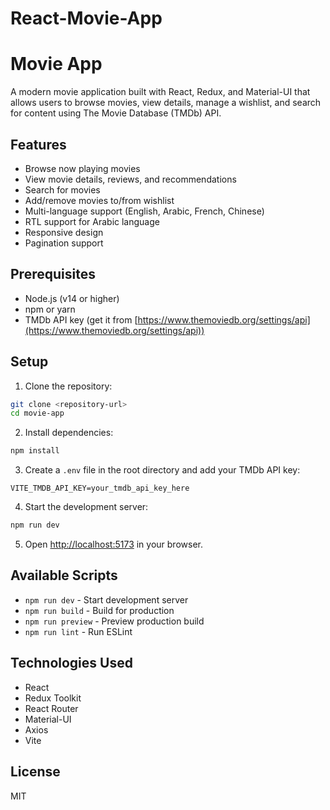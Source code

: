 # React-Movie-App

# Movie App

A modern movie application built with React, Redux, and Material-UI that allows users to browse movies, view details, manage a wishlist, and search for content using The Movie Database (TMDb) API.

## Features

- Browse now playing movies
- View movie details, reviews, and recommendations
- Search for movies
- Add/remove movies to/from wishlist
- Multi-language support (English, Arabic, French, Chinese)
- RTL support for Arabic language
- Responsive design
- Pagination support

## Prerequisites

- Node.js (v14 or higher)
- npm or yarn
- TMDb API key (get it from [https://www.themoviedb.org/settings/api](https://www.themoviedb.org/settings/api))

## Setup

1. Clone the repository:
```bash
git clone <repository-url>
cd movie-app
```

2. Install dependencies:
```bash
npm install
```

3. Create a `.env` file in the root directory and add your TMDb API key:
```
VITE_TMDB_API_KEY=your_tmdb_api_key_here
```

4. Start the development server:
```bash
npm run dev
```

5. Open [http://localhost:5173](http://localhost:5173) in your browser.

## Available Scripts

- `npm run dev` - Start development server
- `npm run build` - Build for production
- `npm run preview` - Preview production build
- `npm run lint` - Run ESLint

## Technologies Used

- React
- Redux Toolkit
- React Router
- Material-UI
- Axios
- Vite

## License

MIT 
